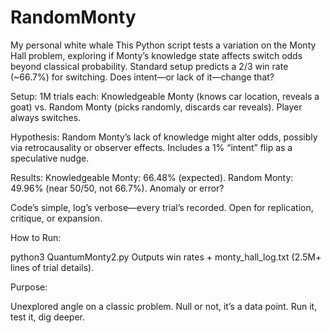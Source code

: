# RandomMonty
My personal white whale
This Python script tests a variation on the Monty Hall problem, exploring if Monty’s knowledge state affects switch odds beyond classical probability. Standard setup predicts a 2/3 win rate (~66.7%) for switching. Does intent—or lack of it—change that?

Setup: 1M trials each: Knowledgeable Monty (knows car location, reveals a goat) vs. Random Monty (picks randomly, discards car reveals). Player always switches.

Hypothesis: Random Monty’s lack of knowledge might alter odds, possibly via retrocausality or observer effects. Includes a 1% “intent” flip as a speculative nudge.

Results: Knowledgeable Monty: 66.48% (expected). Random Monty: 49.96% (near 50/50, not 66.7%). Anomaly or error?

Code’s simple, log’s verbose—every trial’s recorded. Open for replication, critique, or expansion.

How to Run:

python3 QuantumMonty2.py
Outputs win rates + monty_hall_log.txt (2.5M+ lines of trial details).

Purpose:

Unexplored angle on a classic problem. Null or not, it’s a data point. Run it, test it, dig deeper.
